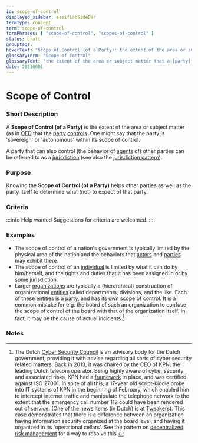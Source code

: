 ```yaml
---
id: scope-of-control
displayed_sidebar: essifLabSideBar
termType: concept
term: scope-of-control
formPhrases: [ "scope-of-control", "scopes-of-control" ]
status: draft
grouptags:
hoverText: "Scope of Control (of a Party): the extent of the area or subject matter that the Party controls."
glossaryTerm: "Scope of Control"
glossaryText: "the extent of the area or subject matter that a [party](@) [controls](controller@)."
date: 20210601
---
```


# Scope of Control

### Short Description

A **Scope of Control (of a Party)** is the extent of the area or subject matter (as in [OED](https://www.lexico.com/definition/scope) that the [party](@) [controls](controller@). One might say that the party is 'sovereign' or 'autonomous' within its scope of control.

A party that can also control (the behavior of [agents](@) of) other parties can be referred to as a [jurisdiction](@) (see also the [jurisdiction pattern](pattern:jurisdiction@)).

### Purpose

Knowing the **Scope of Control (of a Party)** helps other parties as well as the party itself to determine what (not) to expect of that party.

### Criteria

:::info Help wanted
Suggestions for criteria are welcomed.
:::

### Examples

- The scope of control of a nation's government is typically limited by the physical area of the nation and the behaviors that [actors](@) and [parties](@) may exhibit there.
- The scope of control of an [individual](human-being@) is limited by what it can do by him/herself, and the rights and duties that it has been assigned in or by some [jurisdiction](@).
- Larger [organizations](@) are typically a (hierarchical) construction of organizational [entities](@) called departments, divisions, and the like. Each of these [entities](@) is a [party](@), and has its own scope of control. It is a common mistake for e.g. the board of such an organization to confuse the scope of control of the board with that of the organization itself. In fact, it may be the cause of actual incidents.[^1]



### Notes

[^1]: The Dutch [Cyber Security Council](https://www.cybersecuritycouncil.nl/) is an advisory body for the Dutch government, providing it with advise regarding all sorts of cyber security related matters. Back in 2013, it was chaired by the CEO of KPN, the leading Dutch telecom operator. Being highly aware of cyber security and associated risks, KPN had a [framework](normative-framework@) in place, and was certified against ISO 27001. In spite of all this, a 17-year old script-kiddie broke into IT systems of KPN in the beginning of February, which enabled him to intercept internet traffic and manipulate the telephone network to the extent that the emergency call number 112 could have been rendered out of service. (One of the news items (in Dutch) is at [Tweakers](https://tweakers.net/nieuws/87454/kpn-hacker-zag-acties-als-een-kwajongensstreek.html)). This case demonstrates that there is a difference between an organization having information security organized at the board level, and having it organized in its 'operational cellars'. See the pattern on [decentralized risk management](pattern:decentralized-risk-management@) for a way to resolve this.
